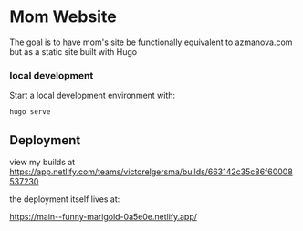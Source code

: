 # Mom Website

The goal is to have mom's site be functionally equivalent to azmanova.com but as a static site built with Hugo

### local development

Start a local development environment with:

```
hugo serve
```


## Deployment

view my builds at https://app.netlify.com/teams/victorelgersma/builds/663142c35c86f60008537230


the deployment itself lives at:

https://main--funny-marigold-0a5e0e.netlify.app/
